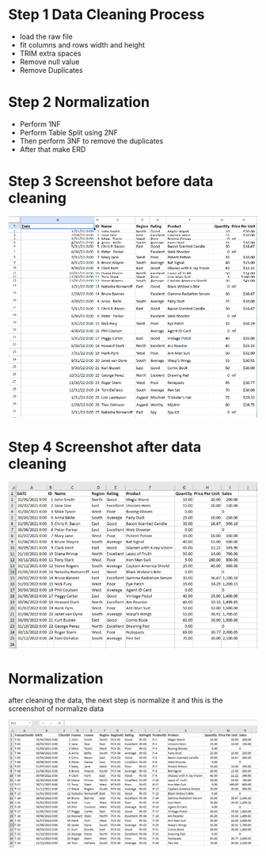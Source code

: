 # Step 1 Data Cleaning Process

- load the raw file
- fit columns and rows width and height
- TRIM extra spaces
- Remove null value
- Remove Duplicates

# Step 2 Normalization

- Perform 1NF
- Perform Table Split using 2NF
- Then perform 3NF to remove the duplicates
- After that make ERD

# Step 3 Screenshot before data cleaning

![image alt](https://github.com/CarlosA012/EDM-Portfolio/blob/4b27bba5266fbb5345751768addf64114b48d5a1/Midterm%20Lab%20Task%201/imagess/rawdata.png)

# Step 4 Screenshot after data cleaning

![image alt](https://github.com/CarlosA012/EDM-Portfolio/blob/4d8bf6e85ebf04b82c25ffd31b1a0b975a49d5fb/Midterm%20Lab%20Task%201/imagess/cleandata.png)

# Normalization

after cleaning the data, the next step is normalize it and this is the screenshot of normalize data

![image alt](https://github.com/CarlosA012/EDM-Portfolio/blob/ca10b6b501c1032535417740be3eec9ab216ba93/Midterm%20Lab%20Task%201/imagess/normalizedata.png)




